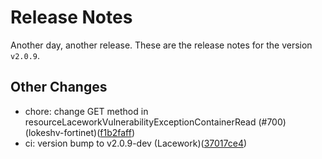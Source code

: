 # Release Notes
Another day, another release. These are the release notes for the version `v2.0.9`.

## Other Changes
* chore: change GET method in resourceLaceworkVulnerabilityExceptionContainerRead (#700) (lokeshv-fortinet)([f1b2faff](https://github.com/lacework/terraform-provider-lacework/commit/f1b2faffffd8d8b75a18594ce20c3eb6697fa684))
* ci: version bump to v2.0.9-dev (Lacework)([37017ce4](https://github.com/lacework/terraform-provider-lacework/commit/37017ce49c7401be57f93b329e6b5c9f0bb01978))
